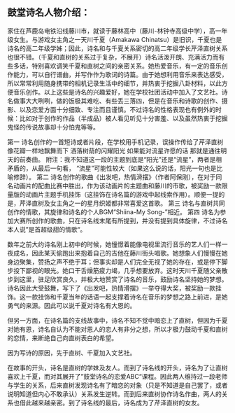 ## 鼓堂诗名人物介绍：

家住在芦鹿岛电铁沿线藤川市，就读于藤林高中（藤川-林钟寺高级中学），高一年级女生。与游戏女主角之一天川千夏（Amakawa Chinatsu）是旧识，千夏也是诗名的高二年级学姊；因此，诗名和与千夏关系密切的高二年级学长芹泽直树关系也很不错。（千夏和直树的关系过于复杂，不展开）诗名活泼开朗、充满活力而有些多话，特别喜欢调笑千夏和直树之间的亲密关系。她热爱音乐，有一定的音乐创作能力，可以自行谱曲，并写作作为歌词的诗篇。由于她想利用音乐来表达感受，所以常常利用随身携带的相机记录生活中的细节，并热衷于挖掘八卦材料，以此方便音乐创作。以上这些是诗名的兴趣爱好，她在学校社团活动中加入了文艺社。诗名做事大大咧咧，做的饭极其难吃、有些丢三落四，但是在音乐和诗歌的创作、摄影、以及恋爱方面十分细致、专注而且谨慎。不过诗名的性格表现也有例外的时候：比如对于创作的作品（半成品）被人看见听见十分害羞、以及虽然热衷于挖掘鬼怪的传说故事却十分怕鬼等等。

第一 诗名创作的一首短诗或者片段，在学校用手机记录，误操作传给了芹泽直树
像花瓣一样地飘舞而下
洒落树荫的闪耀阳光
如果能对流星许愿的话
那就是通往明天的前奏曲。
附注：我不知道这一段的主题到底是“阳光”还是“流星”，两者是相矛盾的，从最后一句看，
“流星”可能性较大（如果这么说的话，阳光一句也是比喻修辞）。
第二 诗名创作的歌曲《出发吧，热情滑摆》（作者阿保刚），在对于同名动画片的配曲比赛中胜出，作为该动画片的主题曲和藤川的市歌，被奖励一款限量版的动画片主题手机挂饰（这挂饰在诗名篇的游戏中起线索作用）。顺便一提的是，芹泽直树及女主角之一的星月织姬都非常喜爱这首歌。
第三 诗名与直树共同创作的情歌，其旋律和诗名的个人BGM“Shiina-My Song-”相近。
第四 诗名为参加大赛所创作的歌曲，只在诗名线末尾有所提到，并没有提到具体旋律，不过诗名本人说”是首超级甜的情歌“。

数年之前大约诗名刚上初中的时候，她憧憬着能像电视里流行音乐的艺人们一样一夜成名，因此某天偷跑出来抱着自己的吉他在藤川街头唱歌。她想象人们慢慢在她身边聚集，赞扬之声不绝于耳；但事实却是人们完全无视了她的存在，或是停下脚步投下鄙视的眼光。她口干舌燥筋疲力竭，几乎想要放弃。这时天川千夏随父亲散步到这里，驻足欣赏良久，并极大地赞赏了诗名的音乐，鼓励诗名坚持她的梦想。诗名因此大受鼓舞，写下了《出发吧，热情滑摆》一举夺得大奖，被奖励一款挂饰。这一款挂饰和千夏当年的话语一起支撑着诗名在音乐的梦想之路上前进，是她勇气的来源。因此可以说千夏对诗名有大恩的。

但另一方面，在诗名篇的支线故事中，诗名不知不觉中暗恋上了直树，但因为千夏对她有恩，诗名自认为不能对恩人的恋人有非分之想，所以才极力鼓动千夏和直树的恋情，来断绝自己向直树表白的希望。

因为写诗的原因，先于直树、千夏加入文艺社。

在故事的开头，诗名是直树的学妹及友人。而到了诗名线的开头，诗名为了让直树喜欢上千夏，而对其展开了”鼓堂诗名的恋爱ABC“课程。因此两人维持过一段老师与学生的关系，后来直树发现诗名有了暗恋的对象（只是不知道是自己罢了，或者说明知道但内心不敢承认）关系发生逆转。而到后来直树协作诗名作曲，两人的关系也借此越来越亲密。到了诗名线的最后，诗名成为了芹泽直树的女友。